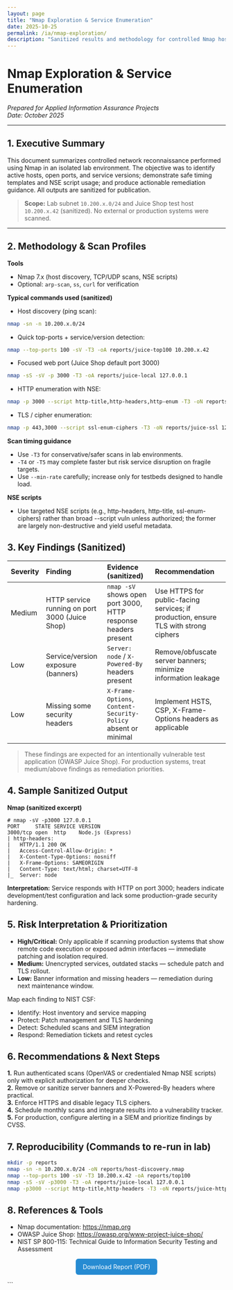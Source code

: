 ```yaml
---
layout: page
title: "Nmap Exploration & Service Enumeration"
date: 2025-10-25
permalink: /ia/nmap-exploration/
description: "Sanitized results and methodology for controlled Nmap host discovery and service enumeration in a lab environment."
---
```


# **Nmap Exploration & Service Enumeration**
*Prepared for Applied Information Assurance Projects*  
*Date: October 2025*

---

## 1. Executive Summary

This document summarizes controlled network reconnaissance performed using Nmap in an isolated lab environment. The objective was to identify active hosts, open ports, and service versions; demonstrate safe timing templates and NSE script usage; and produce actionable remediation guidance. All outputs are sanitized for publication.

> **Scope:** Lab subnet `10.200.x.0/24` and Juice Shop test host `10.200.x.42` (sanitized). No external or production systems were scanned.

---

## 2. Methodology & Scan Profiles

**Tools**
- Nmap 7.x (host discovery, TCP/UDP scans, NSE scripts)  
- Optional: `arp-scan`, `ss`, `curl` for verification

**Typical commands used (sanitized)**

- Host discovery (ping scan):
```bash
nmap -sn -n 10.200.x.0/24
```

- Quick top-ports + service/version detection:
```bash
nmap --top-ports 100 -sV -T3 -oA reports/juice-top100 10.200.x.42
```

- Focused web port (Juice Shop default port 3000)
```bash
nmap -sS -sV -p 3000 -T3 -oA reports/juice-local 127.0.0.1
```

- HTTP enumeration with NSE:
```bash
nmap -p 3000 --script http-title,http-headers,http-enum -T3 -oN reports/juice-http-info 127.0.0.1
```

- TLS / cipher enumeration:
```bash
nmap -p 443,3000 --script ssl-enum-ciphers -T3 -oN reports/juice-ssl 127.0.0.1
```
**Scan timing guidance**
- Use `-T3` for conservative/safer scans in lab environments.
- `-T4` or `-T5` may complete faster but risk service disruption on fragile targets.
- Use `--min-rate` carefully; increase only for testbeds designed to handle load.  

**NSE scripts**  
- Use targeted NSE scripts (e.g., http-headers, http-title, ssl-enum-ciphers) rather than broad --script vuln unless authorized; the former are largely non-destructive and yield useful metadata.

## 3. Key Findings (Sanitized)
| **Severity** | **Finding** | **Evidence (sanitized)** |	**Recommendation** |  
|:-------------|:------------|:-------------------------|:----------------|  
|Medium | HTTP service running on port 3000 (Juice Shop) | `nmap -sV` shows open port 3000, HTTP response headers present | Use HTTPS for public-facing services; if production, ensure TLS with strong ciphers |  
| Low |	Service/version exposure (banners) | `Server: node` / `X-Powered-By` headers present | Remove/obfuscate server banners; minimize information leakage |  
| Low |	Missing some security headers |	`X-Frame-Options`, `Content-Security-Policy` absent or minimal | Implement HSTS, CSP, X-Frame-Options headers as applicable  

> These findings are expected for an intentionally vulnerable test application (OWASP Juice Shop). For production systems, treat medium/above findings as remediation priorities.  

## 4. Sample Sanitized Output

**Nmap (sanitized excerpt)**
```text
# nmap -sV -p3000 127.0.0.1
PORT     STATE SERVICE VERSION
3000/tcp open  http    Node.js (Express)
| http-headers:
|   HTTP/1.1 200 OK
|   Access-Control-Allow-Origin: *
|   X-Content-Type-Options: nosniff
|   X-Frame-Options: SAMEORIGIN
|   Content-Type: text/html; charset=UTF-8
|_  Server: node
```

**Interpretation:** Service responds with HTTP on port 3000; headers indicate development/test configuration and lack some production-grade security hardening.  

## 5. Risk Interpretation & Prioritization
- **High/Critical:** Only applicable if scanning production systems that show remote code execution or exposed admin interfaces — immediate patching and isolation required.  
- **Medium:** Unencrypted services, outdated stacks — schedule patch and TLS rollout.  
- **Low:** Banner information and missing headers — remediation during next maintenance window.  

Map each finding to NIST CSF:
- Identify: Host inventory and service mapping
- Protect: Patch management and TLS hardening
- Detect: Scheduled scans and SIEM integration
- Respond: Remediation tickets and retest cycles  

## 6. Recommendations & Next Steps  

**1.** Run authenticated scans (OpenVAS or credentialed Nmap NSE scripts) only with explicit authorization for deeper checks.  
**2.** Remove or sanitize server banners and X-Powered-By headers where practical.  
**3.** Enforce HTTPS and disable legacy TLS ciphers.  
**4.** Schedule monthly scans and integrate results into a vulnerability tracker.  
**5.** For production, configure alerting in a SIEM and prioritize findings by CVSS.  

## 7. Reproducibility (Commands to re-run in lab)

```bash
mkdir -p reports
nmap -sn -n 10.200.x.0/24 -oN reports/host-discovery.nmap
nmap --top-ports 100 -sV -T3 10.200.x.42 -oA reports/top100
nmap -sS -sV -p3000 -T3 -oA reports/juice-local 127.0.0.1
nmap -p3000 --script http-title,http-headers -T3 -oN reports/juice-http-info 127.0.0.1
```

## 8. References & Tools
- Nmap documentation: https://nmap.org  
- OWASP Juice Shop: https://owasp.org/www-project-juice-shop/  
- NIST SP 800-115: Technical Guide to Information Security Testing and Assessment  

<p align="center"> <a href="{{ '/assets/docs/nmap-exploration-results.pdf' | relative_url }}" target="_blank" style="display:inline-block;padding:0.6rem 1rem;background:#268bd2;color:#fff;text-decoration:none;border-radius:6px;">  Download Report (PDF) </a> </p> ```